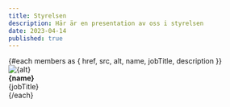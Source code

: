 ```yaml
---
title: Styrelsen
description: Här är en presentation av oss i styrelsen
date: 2023-04-14
published: true
---
```


<script lang="ts">import { Section, TeamWrapper, TeamHeader, TeamBody, TeamItem, Facebook, Github, Twitter } from "flowbite-svelte-blocks";
let members = [
  {
    href: "/",
    src: "/images/profile/sania.png",
    alt: "Sania Bäckström",
    name: "Sania Bäckström",
    jobTitle: "Kassör",
    description: "Bonnie drives the technical strategy of the flowbite platform and brand."
  },
  {
    href: "/",
    src: "/images/profile/erik.png",
    alt: "Erik Bäckström",
    name: "Erik Bäckstörm",
    jobTitle: "Sekreterare",
    description: "Jese drives the technical strategy of the flowbite platform and brand."
  },
  {
    href: "/",
    src: "/images/profile/tony.png",
    alt: "Tony Jansson",
    name: "Tony Jansson",
    jobTitle: "Ledamot",
    description: "Michael drives the technical strategy of the flowbite platform and brand"
  },
  {
    href: "/",
    src: "https://flowbite.s3.amazonaws.com/blocks/marketing-ui/avatars/sofia-mcguire.png",
    alt: "Lana Byrd",
    name: "Lana Byrd",
    jobTitle: "Marketing & Sale",
    description: "Lana drives the technical strategy of the flowbite platform and brand."
  }
];
</script>

<div>
      {#each members as { href, src, alt, name, jobTitle, description }}
        <div class="flex h-80 w-auto bg-red-200 mx-5">
        <div>
            <img width={200} alt={alt} src={src} />
        </div>
        <div>
            <b>{name}</b><br />
            {jobTitle}
        </div>
        </div>
      {/each}
</div>

